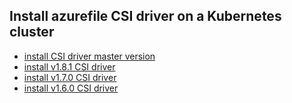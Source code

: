 ## Install azurefile CSI driver on a Kubernetes cluster

 - [install CSI driver master version](./install-csi-driver-master.md)
 - [install v1.8.1 CSI driver](./install-csi-driver-v1.8.1.md)
 - [install v1.7.0 CSI driver](./install-csi-driver-v1.7.0.md)
 - [install v1.6.0 CSI driver](./install-csi-driver-v1.6.0.md)
